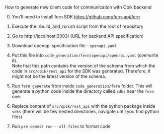 How to generate new client code for communication with Opik backend

0. You'll need to install fern SDK https://github.com/fern-api/fern

1. Execute the ./build_and_run.sh script from the root of repository
2. Go to http://localhost:3003/ (URL for backend API specification)
3. Download openapi specification file - `openapi.yaml`
4. Put this file into `code_generation/fern/openapi/openapi.yaml` (overwrite it).<br>
   Note that this path contains the version of the schema from which the code in `src/opik/rest_api` for the SDK was generated. Therefore, it might not be the latest version of the schema.
5. Run `fern generate` from inside `code_generation/fern` folder. This will generate a python code inside the directory called `sdks` near the `fern` one.
7. Replace content of `src/opik/rest_api` with the python package inside `sdks` (there will be few nested directories, navigate until you find python files)
8. Run `pre-commit run --all-files` to format code

